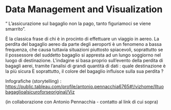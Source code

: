 # Data Management and Visualization 

“ L’assicurazione sul bagaglio non la pago, tanto figuriamoci se viene smarrito”.

È la classica frase di chi è in procinto di effettuare un viaggio in aereo.
La perdita del bagaglio aereo da parte degli aeroporti è un fenomeno a bassa frequenza, che causa tuttavia situazioni piuttosto spiacevoli, soprattutto se il possessore del suddetto bagaglio si appresta ad un lungo soggiorno nel luogo di destinazione.
L'indagine si basa proprio sull’evento della perdita di bagagli aerei, tramite l’analisi di grandi quantità di dati : quale destinazione è la più sicura  E soprattutto, il colore del bagaglio influisce sulla sua perdita ? 

Infografiche (storytelling) :
https://public.tableau.com/profile/antonio.pennacchia6765#!/vizhome/Iltuobagaglioalsicuroforseoriginal/Viz

(in collaborazione con Antonio Pennacchia - contatto al link di cui sopra) 
